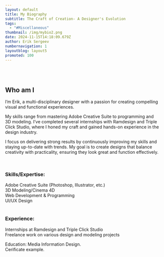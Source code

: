 ```yaml
---
layout: default
title: My Biography
subtitle: The Craft of Creation- A Designer's Evolution
tags:
  - "#Miscellaneous"
thumbnail: /img/mybio2.png
date: 2024-11-15T14:18:09.679Z
author: Erik Sergeev
numbernavigation: 1
layoutblog: layout5
promoted: 100
---
```

<br>
<br>

## **Who am I**

I’m Erik, a multi-disciplinary designer with a passion for creating compelling visual and functional experiences. 

My skills range from mastering Adobe Creative Suite to programming and 3D modeling. I’ve completed several internships with Ramdesign and Triple Click Studio, where I honed my craft and gained hands-on experience in the design industry.

I focus on delivering strong results by continuously improving my skills and staying up-to-date with trends. My goal is to create designs that balance creativity with practicality, ensuring they look great and function effectively.


<br>

### **Skills/Expertise:**

Adobe Creative Suite (Photoshop, Illustrator, etc.)<br>
3D Modeling/Cinema 4D<br>
Web Development & Programming<br>
UI/UX Design<br>
<br>



### **Experience:**

Internships at Ramdesign and Triple Click Studio<br>
Freelance work on various design and modeling projects<br>

Education: Media Information Design. <br>
Cerificate example. <br>
<br>

</div>



<br>
